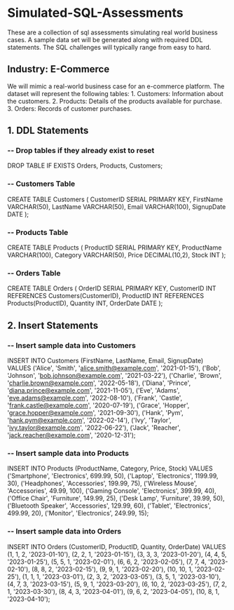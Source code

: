 # Simulated-SQL-Assessments

These are a collection of sql assessments simulating real world business cases. A sample data set will be generated along with required DDL statements. The SQL challenges will typically range from easy to hard. 

## Industry: E-Commerce

We will mimic a real-world business case for an e-commerce platform. The dataset will represent the following tables:
	1.	Customers: Information about the customers.
	2.	Products: Details of the products available for purchase.
	3.	Orders: Records of customer purchases.

## 1. DDL Statements

### -- Drop tables if they already exist to reset
DROP TABLE IF EXISTS Orders, Products, Customers;

### -- Customers Table
CREATE TABLE Customers (
    CustomerID SERIAL PRIMARY KEY,
    FirstName VARCHAR(50),
    LastName VARCHAR(50),
    Email VARCHAR(100),
    SignupDate DATE
);

### -- Products Table
CREATE TABLE Products (
    ProductID SERIAL PRIMARY KEY,
    ProductName VARCHAR(100),
    Category VARCHAR(50),
    Price DECIMAL(10,2),
    Stock INT
);

### -- Orders Table
CREATE TABLE Orders (
    OrderID SERIAL PRIMARY KEY,
    CustomerID INT REFERENCES Customers(CustomerID),
    ProductID INT REFERENCES Products(ProductID),
    Quantity INT,
    OrderDate DATE
);

## 2. Insert Statements
### -- Insert sample data into Customers
INSERT INTO Customers (FirstName, LastName, Email, SignupDate) VALUES
('Alice', 'Smith', 'alice.smith@example.com', '2021-01-15'),
('Bob', 'Johnson', 'bob.johnson@example.com', '2021-03-22'),
('Charlie', 'Brown', 'charlie.brown@example.com', '2022-05-18'),
('Diana', 'Prince', 'diana.prince@example.com', '2021-11-05'),
('Eve', 'Adams', 'eve.adams@example.com', '2022-08-10'),
('Frank', 'Castle', 'frank.castle@example.com', '2020-07-19'),
('Grace', 'Hopper', 'grace.hopper@example.com', '2021-09-30'),
('Hank', 'Pym', 'hank.pym@example.com', '2022-02-14'),
('Ivy', 'Taylor', 'ivy.taylor@example.com', '2022-06-22'),
('Jack', 'Reacher', 'jack.reacher@example.com', '2020-12-31');

### -- Insert sample data into Products
INSERT INTO Products (ProductName, Category, Price, Stock) VALUES
('Smartphone', 'Electronics', 699.99, 50),
('Laptop', 'Electronics', 1199.99, 30),
('Headphones', 'Accessories', 199.99, 75),
('Wireless Mouse', 'Accessories', 49.99, 100),
('Gaming Console', 'Electronics', 399.99, 40),
('Office Chair', 'Furniture', 149.99, 25),
('Desk Lamp', 'Furniture', 39.99, 50),
('Bluetooth Speaker', 'Accessories', 129.99, 60),
('Tablet', 'Electronics', 499.99, 20),
('Monitor', 'Electronics', 249.99, 15);

### -- Insert sample data into Orders
INSERT INTO Orders (CustomerID, ProductID, Quantity, OrderDate) VALUES
(1, 1, 2, '2023-01-10'),
(2, 2, 1, '2023-01-15'),
(3, 3, 3, '2023-01-20'),
(4, 4, 5, '2023-01-25'),
(5, 5, 1, '2023-02-01'),
(6, 6, 2, '2023-02-05'),
(7, 7, 4, '2023-02-10'),
(8, 8, 2, '2023-02-15'),
(9, 9, 1, '2023-02-20'),
(10, 10, 1, '2023-02-25'),
(1, 1, 1, '2023-03-01'),
(2, 3, 2, '2023-03-05'),
(3, 5, 1, '2023-03-10'),
(4, 7, 3, '2023-03-15'),
(5, 9, 1, '2023-03-20'),
(6, 10, 2, '2023-03-25'),
(7, 2, 1, '2023-03-30'),
(8, 4, 3, '2023-04-01'),
(9, 6, 2, '2023-04-05'),
(10, 8, 1, '2023-04-10');
